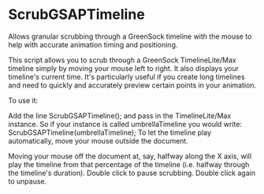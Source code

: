 # ScrubGSAPTimeline
Allows granular scrubbing through a GreenSock timeline with the mouse to help with accurate animation timing and positioning.

This script allows you to scrub through a GreenSock TimelineLite/Max timeline simply by moving your mouse left to right. It also displays your timeline's current time. It's particularly useful if you create long timelines and need to quickly and accurately preview certain points in your animation.

To use it:

Add the line ScrubGSAPTimeline(); and pass in the TimelineLite/Max instance.
So if your instance is called umbrellaTimeline you would write:
ScrubGSAPTimeline(umbrellaTimeline);
To let the timeline play automatically, move your mouse outside the document.

Moving your mouse off the document at, say, halfway along the X axis, will play the timeline from that percentage of the timeline
(i.e. halfway through the timeline's duration).
Double click to pause scrubbing. Double click again to unpause.
